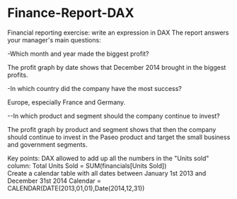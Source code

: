 # Finance-Report-DAX
Financial reporting exercise: write an expression in DAX
The report answers your manager's main questions:

-Which month and year made the biggest profit?

The profit graph by date shows that December 2014 brought in the biggest profits.

-In which country did the company have the most success?

Europe, especially France and Germany.

--In which product and segment should the company continue to invest?

The profit graph by product and segment shows that then the company should continue to invest in the Paseo product and target the small business and government segments.

Key points:
DAX allowed to add up all the numbers in the "Units sold" column:
Total Units Sold = SUM(financials[Units Sold])    
 Create a calendar table with all dates between January 1st 2013 and December 31st 2014
Calendar = CALENDAR(DATE(2013,01,01),Date(2014,12,31))    

